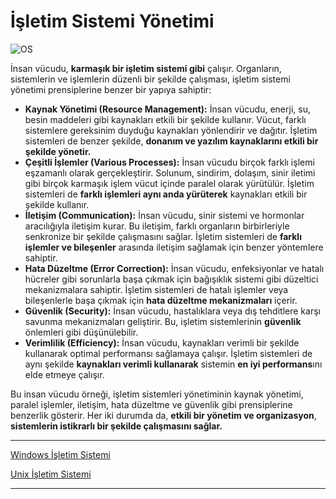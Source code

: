 # İşletim Sistemi Yönetimi

![OS](https://www.biomedcourses.com/wp-content/uploads/2021/11/Depositphotos_205959524_XL-1170x658.jpg)

İnsan vücudu, **karmaşık bir işletim sistemi gibi** çalışır. Organların, sistemlerin ve işlemlerin düzenli bir şekilde çalışması, işletim sistemi yönetimi prensiplerine benzer bir yapıya sahiptir:

- **Kaynak Yönetimi (Resource Management):** İnsan vücudu, enerji, su, besin maddeleri gibi kaynakları etkili bir şekilde kullanır. Vücut, farklı sistemlere gereksinim duyduğu kaynakları yönlendirir ve dağıtır. İşletim sistemleri de benzer şekilde, **donanım ve yazılım kaynaklarını etkili bir şekilde yönetir.**
- **Çeşitli İşlemler (Various Processes):** İnsan vücudu birçok farklı işlemi eşzamanlı olarak gerçekleştirir. Solunum, sindirim, dolaşım, sinir iletimi gibi birçok karmaşık işlem vücut içinde paralel olarak yürütülür. İşletim sistemleri de **farklı işlemleri aynı anda yürüterek** kaynakları etkili bir şekilde kullanır.
- **İletişim (Communication):** İnsan vücudu, sinir sistemi ve hormonlar aracılığıyla iletişim kurar. Bu iletişim, farklı organların birbirleriyle senkronize bir şekilde çalışmasını sağlar. İşletim sistemleri de **farklı işlemler ve bileşenler** arasında iletişim sağlamak için benzer yöntemlere sahiptir.
- **Hata Düzeltme (Error Correction):** İnsan vücudu, enfeksiyonlar ve hatalı hücreler gibi sorunlarla başa çıkmak için bağışıklık sistemi gibi düzeltici mekanizmalara sahiptir. İşletim sistemleri de hatalı işlemler veya bileşenlerle başa çıkmak için **hata düzeltme mekanizmaları** içerir.
- **Güvenlik (Security):** İnsan vücudu, hastalıklara veya dış tehditlere karşı savunma mekanizmaları geliştirir. Bu, işletim sistemlerinin **güvenlik** önlemleri gibi düşünülebilir.
- **Verimlilik (Efficiency):** İnsan vücudu, kaynakları verimli bir şekilde kullanarak optimal performansı sağlamaya çalışır. İşletim sistemleri de aynı şekilde **kaynakları verimli kullanarak** sistemin **en iyi performans**ını elde etmeye çalışır.

Bu insan vücudu örneği, işletim sistemleri yönetiminin kaynak yönetimi, paralel işlemler, iletişim, hata düzeltme ve güvenlik gibi prensiplerine benzerlik gösterir. Her iki durumda da, **etkili bir yönetim ve organizasyon**, **sistemlerin istikrarlı bir şekilde çalışmasını sağlar.**

---

[Windows İşletim Sistemi](/docs/İşletim%20Sistemi%20Yönetimi/Windows%20İşletim%20Sistemi/README.md)

[Unix İşletim Sistemi](/docs/İşletim%20Sistemi%20Yönetimi/Unix%20İşletim%20Sistemi/README.md)

---
